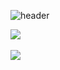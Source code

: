 ![header](https://capsule-render.vercel.app/api?type=waving&color=gradient&height=190&section=header&text=Hi!&fontSize=90)

<img src="https://github-readme-stats.vercel.app/api/top-langs/?username=jeheonee&layout=compact"><br><br>
<img src="https://github-readme-stats.vercel.app/api?username=jeheonee&show_icons=true">


<!--
**jeheonee/jeheonee** is a ✨ _special_ ✨ repository because its `README.md` (this file) appears on your GitHub profile.

Here are some ideas to get you started:

- 🔭 I’m currently working on ...
- 🌱 I’m currently learning ...
- 👯 I’m looking to collaborate on ...
- 🤔 I’m looking for help with ...
- 💬 Ask me about ...
- 📫 How to reach me: ...
- 😄 Pronouns: ...
- ⚡ Fun fact: ...
-->
